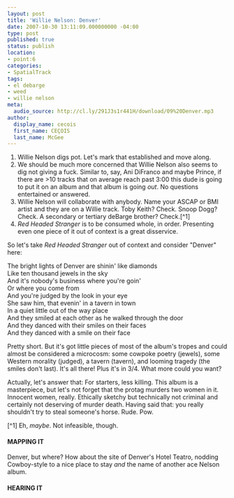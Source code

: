 ```yaml
---
layout: post
title: 'Willie Nelson: Denver'
date: 2007-10-30 13:11:09.000000000 -04:00
type: post
published: true
status: publish
location:
- point:6
categories:
- SpatialTrack
tags:
- el debarge
- weed
- willie nelson
meta:
  audio_source: http://cl.ly/291J3s1r441H/download/09%20Denver.mp3
author:
  display_name: cecois
  first_name: CEÇOIS
  last_name: McGee
---
```



<ol>
<li>Willie Nelson digs pot. Let's mark that established and move along.</li>
<li>We should be much more concerned that Willie Nelson also seems to dig not giving a fuck. Similar to, say, Ani DiFranco and maybe Prince, if there are >10 tracks that on average reach past 3:00 this dude is going to put it on an album and that album is going <em>out</em>. No questions entertained or answered.</li>
<li>Willie Nelson will collaborate with anybody. Name your ASCAP or BMI artist and they are on a Willie track. Toby Keith? Check. Snoop Dogg? Check. A secondary or tertiary deBarge brother? Check.[^1]</li>
<li><em>Red Headed Stranger</em> is to be consumed whole, in order. Presenting even one piece of it out of context is a great disservice.</li>
</ol>

So let's take <em>Red Headed Stranger</em> out of context and consider "Denver" here:

<div class="lyrics">The bright lights of Denver are shinin' like diamonds<br />
Like ten thousand jewels in the sky<br />
And it's nobody's business where you're goin'<br />
Or where you come from<br />
And you're judged by the look in your eye</div>

<div class="lyrics">She saw him, that evenin' in a tavern in town<br />
In a quiet little out of the way place<br />
And they smiled at each other as he walked through the door<br />
And they danced with their smiles on their faces<br />
And they danced with a smile on their face</div>

Pretty short. But it's got little pieces of most of the album's tropes and could almost be considered a microcosm: some cowpoke poetry (jewels), some Western morality (judged), a tavern (tavern), and looming tragedy (the smiles don't last). It's all there! Plus it's in 3/4. What more could you want?

Actually, let's answer that: For starters, less killing. This album is a masterpiece, but let's not forget that the protag murders two women in it. Innocent women, really. Ethically sketchy but technically not criminal and certainly not deserving of murder death. Having said that: you really shouldn't try to steal someone's horse. Rude. Pow.

[^1] Eh, <em>maybe</em>. Not infeasible, though.

#### MAPPING IT
Denver, but where? How about the site of Denver's Hotel Teatro, nodding Cowboy-style to a nice place to stay <em>and</em> the name of another ace Nelson album.

#### HEARING IT
<!-- <iframe src="https://embed.spotify.com/?uri=spotify%3Atrack%3A6XA4JehIqXGF4Aqqcj5TBX" width="400" height="180" frameborder="0" allowtransparency="true"></iframe> -->